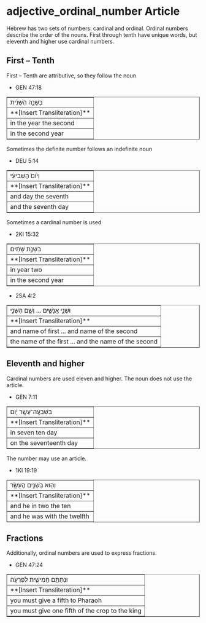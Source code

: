 # adjective_ordinal_number Article
Hebrew has two sets of numbers: cardinal and ordinal. Ordinal numbers describe the order of the nouns. First through tenth have unique words, but eleventh and higher use cardinal numbers.

## First – Tenth

First – Tenth are attributive, so they follow the noun

* GEN 47:18
<table border="1" class="docutils">
<colgroup>
<col width="100%" />
</colgroup>
<tbody valign="top">
<tr class="row-odd"><td>בַּשָּׁנָ֣ה הַשֵּׁנִ֗ית</td>
</tr>
<tr class="row-even"><td>**[Insert Transliteration]**</td>
</tr>
<tr class="row-odd"><td>in the year the second</td>
</tr>
<tr class="row-even"><td>in the second year</td>
</tr>
</tbody>
</table>

Sometimes the definite number follows an indefinite noun

* DEU 5:14 
<table border="1" class="docutils">
<colgroup>
<col width="100%" />
</colgroup>
<tbody valign="top">
<tr class="row-odd"><td>וְי֙וֹם֙ הַשְּׁבִיעִ֔י</td>
</tr>
<tr class="row-even"><td>**[Insert Transliteration]**</td>
</tr>
<tr class="row-odd"><td>and day the seventh</td>
</tr>
<tr class="row-even"><td>and the seventh day</td>
</tr>
</tbody>
</table>

Sometimes a cardinal number is used

* 2KI 15:32
<table border="1" class="docutils">
<colgroup>
<col width="100%" />
</colgroup>
<tbody valign="top">
<tr class="row-odd"><td>בִּשְׁנַ֣ת שְׁתַּ֔יִם</td>
</tr>
<tr class="row-even"><td>**[Insert Transliteration]**</td>
</tr>
<tr class="row-odd"><td>in year two</td>
</tr>
<tr class="row-even"><td>in the second year</td>
</tr>
</tbody>
</table>

* 2SA 4:2
<table border="1" class="docutils">
<colgroup>
<col width="100%" />
</colgroup>
<tbody valign="top">
<tr class="row-odd"><td>וּשְׁנֵ֣י אֲנָשִׁ֣ים ... וְשֵׁ֧ם הַשֵּׁנִ֣י</td>
</tr>
<tr class="row-even"><td>**[Insert Transliteration]**</td>
</tr>
<tr class="row-odd"><td>and name of first ... and name of the second</td>
</tr>
<tr class="row-even"><td>the name of the first ... and the name of the second</td>
</tr>
</tbody>
</table>

## Eleventh and higher
Cardinal numbers are used eleven and higher. The noun does not use the article.

* GEN 7:11 
<table border="1" class="docutils">
<colgroup>
<col width="100%" />
</colgroup>
<tbody valign="top">
<tr class="row-odd"><td>בְּשִׁבְעָֽה־עָשָׂ֥ר יֹ֖ום</td>
</tr>
<tr class="row-even"><td>**[Insert Transliteration]**</td>
</tr>
<tr class="row-odd"><td>in seven ten day</td>
</tr>
<tr class="row-even"><td>on the seventeenth day</td>
</tr>
</tbody>
</table>

The number may use an article.

* 1KI 19:19
<table border="1" class="docutils">
<colgroup>
<col width="100%" />
</colgroup>
<tbody valign="top">
<tr class="row-odd"><td>וְה֖וּא בִּשְׁנֵ֣ים הֶעָשָׂ֑ר</td>
</tr>
<tr class="row-even"><td>**[Insert Transliteration]**</td>
</tr>
<tr class="row-odd"><td>and he in two the ten</td>
</tr>
<tr class="row-even"><td>and he was with the twelfth</td>
</tr>
</tbody>
</table>

## Fractions

Additionally, ordinal numbers are used to express fractions. 

* GEN 47:24 
<table border="1" class="docutils">
<colgroup>
<col width="100%" />
</colgroup>
<tbody valign="top">
<tr class="row-odd"><td>וּנְתַתֶּ֥ם חֲמִישִׁ֖ית לְפַרְעֹ֑ה</td>
</tr>
<tr class="row-even"><td>**[Insert Transliteration]**</td>
</tr>
<tr class="row-odd"><td>you must give a fifth to Pharaoh</td>
</tr>
<tr class="row-even"><td>you must give one fifth of the crop to the king</td>
</tr>
</tbody>
</table>




